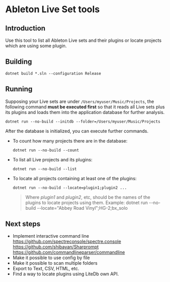 # Ableton Live Set tools

## Introduction
Use this tool to list all Ableton Live sets and their plugins or locate projects which are using some plugin.

## Building
```
dotnet build *.sln --configuration Release
```

## Running
Supposing your Live sets are under `/Users/myuser/Music/Projects`, the following command **must be executed first** so that it reads all Live sets plus its plugins and loads them into the application database for further analysis.

```
dotnet run --no-build --initdb --folder=/Users/myuser/Music/Projects
```

After the database is initialized, you can execute further commands.

- To count how many projects there are in the database:
    ```
    dotnet run --no-build --count
    ```

- To list all Live projects and its plugins:
    ```
    dotnet run --no-build --list
    ```

- To locate all projects containing at least one of the plugins:
    ```
    dotnet run --no-build --locate=plugin1;plugin2 ...
    ```
    > Where *plugin1* and *plugin2*, etc, should be the names of the plugins to locate projects using them.
    > Example: dotnet run --no-build --locate="Abbey Road Vinyl";HG-2;bx_solo

## Next steps
- Implement interactive command line
    https://github.com/spectreconsole/spectre.console
    https://github.com/shibayan/Sharprompt
    https://github.com/commandlineparser/commandline
- Make it possible to use config by file
- Make it possible to scan multiple folders
- Export to Text, CSV, HTML, etc.
- Find a way to locate plugins using LiteDb own API. 
